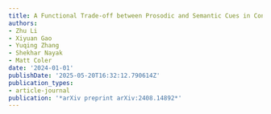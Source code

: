 ```yaml
---
title: A Functional Trade-off between Prosodic and Semantic Cues in Conveying Sarcasm
authors:
- Zhu Li
- Xiyuan Gao
- Yuqing Zhang
- Shekhar Nayak
- Matt Coler
date: '2024-01-01'
publishDate: '2025-05-20T16:32:12.790614Z'
publication_types:
- article-journal
publication: '*arXiv preprint arXiv:2408.14892*'
---
```

